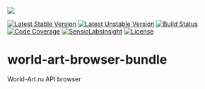 <img src="http://www.world-art.ru/img/logo.gif" /><br />

[![Latest Stable Version](https://poser.pugx.org/anime-db/world-art-browser-bundle/v/stable.png)](https://packagist.org/packages/anime-db/world-art-browser-bundle)
[![Latest Unstable Version](https://poser.pugx.org/anime-db/world-art-browser-bundle/v/unstable.png)](https://packagist.org/packages/anime-db/world-art-browser-bundle)
[![Build Status](https://travis-ci.org/anime-db/world-art-browser-bundle.png)](https://travis-ci.org/anime-db/world-art-browser-bundle)
[![Code Coverage](https://scrutinizer-ci.com/g/anime-db/world-art-browser-bundle/badges/coverage.png?b=master)](https://scrutinizer-ci.com/g/anime-db/world-art-browser-bundle/?branch=master)
[![SensioLabsInsight](https://insight.sensiolabs.com/projects/ecc1f470-e9f7-4972-b503-7ee0d77de3ab/mini.png)](https://insight.sensiolabs.com/projects/ecc1f470-e9f7-4972-b503-7ee0d77de3ab)
[![License](https://poser.pugx.org/anime-db/world-art-browser-bundle/license.png)](https://packagist.org/packages/anime-db/world-art-browser-bundle)

world-art-browser-bundle
========================

World-Art.ru API browser
